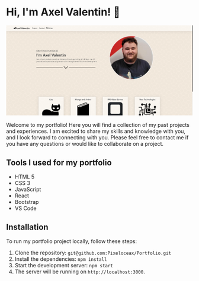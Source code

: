 # Hi, I'm Axel Valentin! 👋

![Screenshot](./portfolio.png)

Welcome to my portfolio! Here you will find a collection of my past projects and experiences. I am excited to share my skills and knowledge with you, and I look forward to connecting with you. Please feel free to contact me if you have any questions or would like to collaborate on a project.

## Tools I used for my portfolio

- HTML 5
- CSS 3
- JavaScript
- React
- Bootstrap
- VS Code

## Installation

To run my portfolio project locally, follow these steps:

1. Clone the repository: `git@github.com:Pixeloceax/Portfolio.git`
2. Install the dependencies: `npm install`
3. Start the development server: `npm start`
4. The server will be running on `http://localhost:3000`.
